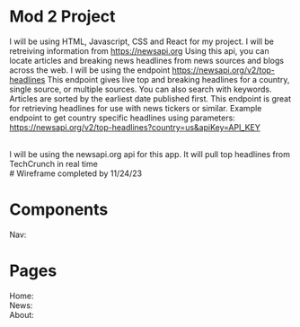 # Mod 2 Project 
I will be using HTML, Javascript, CSS and React for my project.
I will be retreiving information from https://newsapi.org
Using this api, you can locate articles and breaking news headlines from news sources and blogs across the web.
I will be using the endpoint https://newsapi.org/v2/top-headlines
This endpoint gives live top and breaking headlines for a country, single source, or multiple sources. You can also search with keywords. Articles are sorted by the earliest date published first. This endpoint is great for retrieving headlines for use with news tickers or similar.
Example endpoint to get country specific headlines using parameters: https://newsapi.org/v2/top-headlines?country=us&apiKey=API_KEY

<br>
I will be using the newsapi.org api for this app. It will pull top headlines from TechCrunch in real time
<br>
# Wireframe completed by 11/24/23

# Components
Nav:
<br>
# Pages
Home:
<br>
News:
<br>
About:



